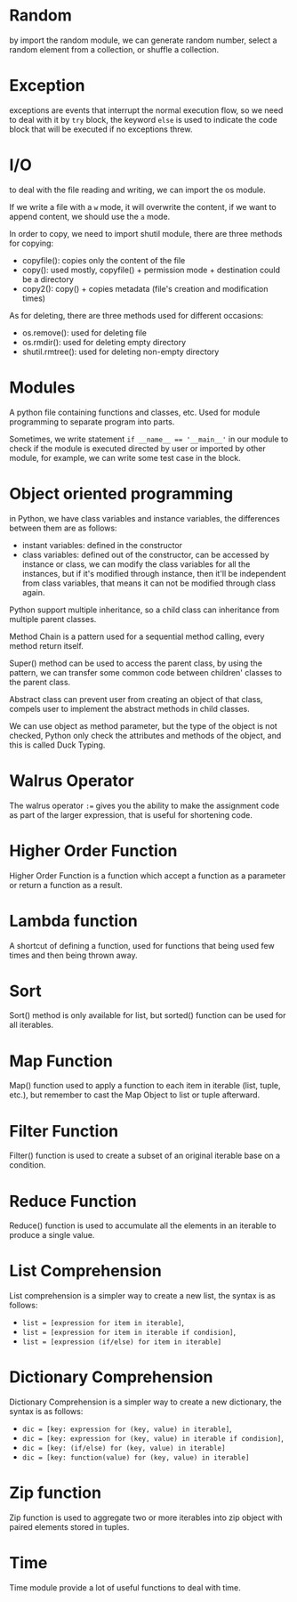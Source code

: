 # Random

by import the random module, we can generate random number, select a random element from a collection, or shuffle a collection.

# Exception

exceptions are events that interrupt the normal execution flow, so we need to deal with it by `try` block,  the keyword `else` is used to indicate the code block that will be executed if no exceptions threw.

# I/O

to deal with the file reading and writing, we can import the os module.

If we write a file with a `w` mode, it will overwrite the content, if we want to append content, we should use the `a` mode.

In order to copy, we need to import shutil module, there are three methods for copying:

- copyfile(): copies only the content of the file
- copy(): used mostly, copyfile() + permission mode + destination could be a directory
- copy2(): copy() + copies metadata (file's creation and modification times)

As for deleting, there are three methods used for different occasions:

- os.remove(): used for deleting file
- os.rmdir(): used for deleting empty directory
- shutil.rmtree(): used for deleting non-empty directory

# Modules

A python file containing functions and classes, etc. Used for module programming to separate program into parts.

Sometimes, we write statement `if __name__ == '__main__'` in our module to check if the module is executed directed by user or imported by other module, for example, we can write some test case in the block.

# Object oriented programming

in Python, we have class variables and instance variables, the differences between them are as follows:

- instant variables: defined in the constructor
- class variables: defined out of the constructor, can be accessed by instance or class, we can modify the class variables for all the instances, but if it's modified through instance, then it'll be independent from class variables, that means it can not be modified through class again.

Python support multiple inheritance, so a child class can inheritance from multiple parent classes.

Method Chain is a pattern used for a sequential method calling, every method return itself.

Super() method can be used to access the parent class, by using the pattern, we can transfer some common code between children' classes to the parent class. 

Abstract class can prevent user from creating an object of that class, compels user to implement the abstract methods in child classes.

We can use object as method parameter, but the type of the object is not checked, Python only check the attributes and methods of the object, and this is called Duck Typing.

# Walrus Operator

The walrus operator `:=` gives you the ability to make the assignment code as part of the larger expression, that is useful for shortening code. 

# Higher Order Function
 Higher Order Function is a function which accept a function as a parameter or return a function as a result.
 
# Lambda function
A shortcut of defining a function, used for functions that being used few times and then being thrown away.

# Sort

Sort() method is only available for list, but sorted() function can be used for all iterables.

# Map Function

Map() function used to apply a function to each item in iterable (list, tuple, etc.), but remember to cast the Map Object to list or tuple afterward.

# Filter Function

Filter() function is used to create a subset of an original iterable base on a condition.

# Reduce Function

Reduce() function is used to accumulate all the elements in an iterable to produce a single value.

# List Comprehension

List comprehension is a simpler way to create a new list, the syntax is as follows:
- `list = [expression for item in iterable]`, 
- `list = [expression for item in iterable if condision]`, 
- `list = [expression (if/else) for item in iterable]`

# Dictionary Comprehension

Dictionary Comprehension is a simpler way to create a new dictionary, the syntax is as follows:
- `dic = [key: expression for (key, value) in iterable]`, 
- `dic = [key: expression for (key, value) in iterable if condision]`, 
- `dic = [key: (if/else) for (key, value) in iterable]`
- `dic = [key: function(value) for (key, value) in iterable]`

# Zip function

Zip function is used to aggregate two or more iterables into zip object with paired elements stored in tuples. 

# Time

Time module provide a lot of useful functions to deal with time.
